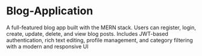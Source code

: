# Blog-Application
A full-featured blog app built with the MERN stack. Users can register, login, create, update, delete, and view blog posts. Includes JWT-based authentication, rich text editing, profile management, and category filtering with a modern and responsive UI

